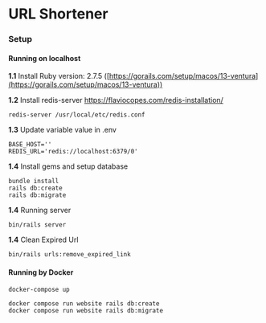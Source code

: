 # URL Shortener

### Setup

#### Running on localhost
**1.1** Install Ruby version: 2.7.5 ([https://gorails.com/setup/macos/13-ventura](https://gorails.com/setup/macos/13-ventura))

**1.2** Install redis-server
https://flaviocopes.com/redis-installation/
```
redis-server /usr/local/etc/redis.conf
```
**1.3** Update variable value in .env
```
BASE_HOST=''
REDIS_URL='redis://localhost:6379/0'
```
**1.4** Install gems and setup database
```
bundle install
rails db:create
rails db:migrate
```
**1.4** Running server
```
bin/rails server
```

**1.4** Clean Expired Url
```
bin/rails urls:remove_expired_link
```

#### Running by Docker

```
docker-compose up

docker compose run website rails db:create
docker compose run website rails db:migrate
```
